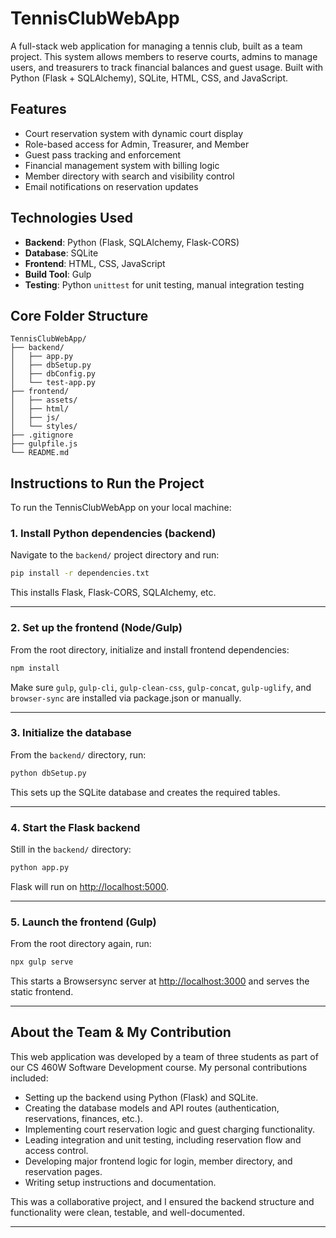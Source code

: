 # TennisClubWebApp

A full-stack web application for managing a tennis club, built as a team project. This system allows members to reserve courts, admins to manage users, and treasurers to track financial balances and guest usage. Built with Python (Flask + SQLAlchemy), SQLite, HTML, CSS, and JavaScript.

## Features

- Court reservation system with dynamic court display
- Role-based access for Admin, Treasurer, and Member
- Guest pass tracking and enforcement
- Financial management system with billing logic
- Member directory with search and visibility control
- Email notifications on reservation updates

## Technologies Used

- **Backend**: Python (Flask, SQLAlchemy, Flask-CORS)
- **Database**: SQLite
- **Frontend**: HTML, CSS, JavaScript
- **Build Tool**: Gulp
- **Testing**: Python `unittest` for unit testing, manual integration testing

## Core Folder Structure

```
TennisClubWebApp/
├── backend/
│   ├── app.py
│   ├── dbSetup.py
│   ├── dbConfig.py
│   └── test-app.py
├── frontend/
│   ├── assets/
│   ├── html/
│   ├── js/
│   └── styles/
├── .gitignore
├── gulpfile.js
└── README.md

```

## Instructions to Run the Project

To run the TennisClubWebApp on your local machine:

### 1. Install Python dependencies (backend)

Navigate to the `backend/` project directory and run:

```bash
pip install -r dependencies.txt
```

This installs Flask, Flask-CORS, SQLAlchemy, etc.

---

### 2. Set up the frontend (Node/Gulp)

From the root directory, initialize and install frontend dependencies:

```bash
npm install
```

Make sure `gulp`, `gulp-cli`, `gulp-clean-css`, `gulp-concat`, `gulp-uglify`, and `browser-sync` are installed via package.json or manually.

---

### 3. Initialize the database

From the `backend/` directory, run:

```bash
python dbSetup.py
```

This sets up the SQLite database and creates the required tables.

---

### 4. Start the Flask backend

Still in the `backend/` directory:

```bash
python app.py
```

Flask will run on [http://localhost:5000](http://localhost:5000).

---

### 5. Launch the frontend (Gulp)

From the root directory again, run:

```bash
npx gulp serve
```

This starts a Browsersync server at [http://localhost:3000](http://localhost:3000) and serves the static frontend.

---

## About the Team & My Contribution

This web application was developed by a team of three students as part of our CS 460W Software Development course. My personal contributions included:

- Setting up the backend using Python (Flask) and SQLite.
- Creating the database models and API routes (authentication, reservations, finances, etc.).
- Implementing court reservation logic and guest charging functionality.
- Leading integration and unit testing, including reservation flow and access control.
- Developing major frontend logic for login, member directory, and reservation pages.
- Writing setup instructions and documentation.

This was a collaborative project, and I ensured the backend structure and functionality were clean, testable, and well-documented.

---
